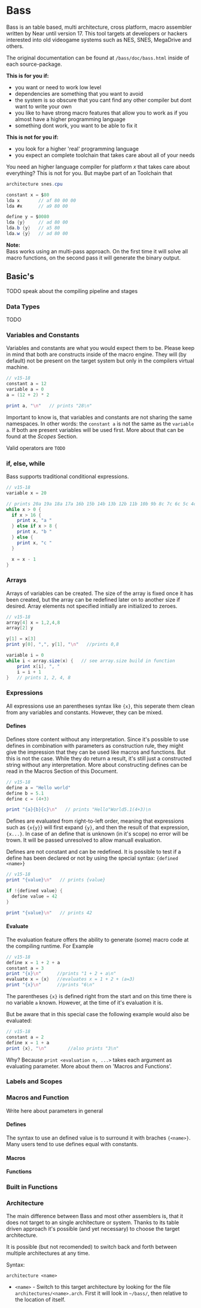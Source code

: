 # Bass

Bass is an table based, multi architecture, cross platform, macro assembler written by Near until version 17. This tool targets at developers or hackers interested into old videogame systems such as NES, SNES, MegaDrive and others.

The original documentation can be found at `/bass/doc/bass.html` inside of each source-package. 

**This is for you if:**
  * you want or need to work low level 
  * dependencies are something that you want to avoid
  * the system is so obscure that you cant find any other compiler but dont want to write your own
  * you like to have strong macro features that allow you to work as if you almost have a higher programming language
  * something dont work, you want to be able to fix it

**This is not for you if:**
  * you look for a higher 'real' programming language
  * you expect an complete toolchain that takes care about all of your needs

You need an higher language compiler for platform *x* that takes care about everything? This is not for you. But maybe part of an Toolchain that


```as
architecture snes.cpu

constant x = $80
lda x       // af 80 00 00
lda #x      // a9 80 00

define y = $0080
lda {y}     // ad 80 00
lda.b {y}   // a5 80
lda.w {y}   // ad 80 00
```


**Note:**<br/> Bass works using an multi-pass approach. On the first time it will solve all macro functions, on the second pass it will generate the binary output.

## Basic's
TODO speak about the compiling pipeline and stages

### Data Types
TODO

### Variables and Constants
Variables and constants are what you would expect them to be. Please keep in mind that both are constructs inside of the macro engine. They will (by default) not be present on the target system but only in the compilers virtual machine.

```as
// v15-18
constant a = 12
variable a = 0
a = (12 + 2) * 2

print a, "\n"   // prints "28\n"
```

Important to know is, that variables and constants are not sharing the same namespaces. In other words: the  `constant a` is not the same as the `variable a`. If both are present variables will be used first. More about that can be found at the *Scopes* Section.

Valid operators are `TODO`

### if, else, while
Bass supports traditional conditional expressions.

```as
// v15-18
variable x = 20

// prints 20a 19a 18a 17a 16b 15b 14b 13b 12b 11b 10b 9b 8c 7c 6c 5c 4c 3c 2c 1c
while x > 0 {
  if x > 16 {
    print x, "a "
  } else if x > 8 {
    print x, "b "
  } else {
    print x, "c "
  }

  x = x - 1
}
```

### Arrays
Arrays of variables can be created. The size of the array is fixed once it has been created, but the array can be redefined later on to another size if desired. Array elements not specified initially are initialized to zeroes.

````as
// v15-18
array[4] x = 1,2,4,8
array[2] y

y[1] = x[3]
print y[0], ",", y[1], "\n"   //prints 0,8

variable i = 0
while i < array.size(x) {   // see array.size build in function
    print x[i], ", "
    i = i + 1
}   // prints 1, 2, 4, 8
````

### Expressions
All expressions use an parentheses syntax like `{x}`, this seperate them clean from any variables and constants. However, they can be mixed. 

#### Defines
Defines store content without any interpretation. Since it's possible to use defines in combination with parameters as construction rule, they might give the impression that they can be used like macros and functions. But this is not the case. While they do return a result, it's still just a constructed string without any interpretation. More about constructing defines can be read in the Macros Section of this Document.

```as
// v15-18
define a = "Hello world"
define b = 5.1
define c = (4+3)

print "{a}{b}{c}\n"   // prints "Hello"World5.1(4+3)\n
```

Defines are evaluated from right-to-left order, meaning that expressions such as `{x{y}`} will first expand `{y}`, and then the result of that expression, `{x...}`. In case of an define that is unknown (in it's scope) no error will be trown. It will be passed unresolved to allow manuall evaluation.

Defines are not constant and can be redefined. It is possible to test if a define has been declared or not by using the special syntax: `{defined <name>}`

```as
// v15-18
print "{value}\n"   // prints {value}

if !{defined value} {
  define value = 42
}

print "{value}\n"   // prints 42
```


#### Evaluate
The evaluation feature offers the ability to generate (some) macro code at the compiling runtime. For Example

```as
// v15-18
define x = 1 + 2 + a
constant a = 3
print "{x}\n"      //prints "1 + 2 + a\n"
evaluate x = {x}   //evaluates x = 1 + 2 + (a=3)
print "{x}\n"      //prints "6\n"
```

The parentheses `{x}` is defined right from the start and on this time there is no variable `a` known. However, at the time of it's evaluation it is.


But be aware that in this special case the following example would also be evaluated:
```as
// v15-18
constant a = 2
define x = 1 + a
print {x}, "\n"        //also prints "3\n"
```
Why? Because `print <evaluation n, ...>` takes each argument as evaluating parameter. More about them on 'Macros and Functions'. 



### Labels and Scopes



### Macros and Function
Write here about parameters in general

#### Defines


The syntax to use an defined value is to surround it with braches `{<name>}`. Many users tend to use defines equal with constants.



#### Macros
#### Functions


### Built in Functions

### Architecture
The main difference between Bass and most other assemblers is, that it does not target to an single architecture or system. Thanks to its table driven approach it's possible (and yet necessary) to choose the target architecture. 

It is possible (but not recomended) to switch back and forth between multiple architectures at any time.

Syntax:
```
architecture <name>
```
 * `<name>` - Switch to this target architecture by looking for the file `architectures/<name>.arch`. First it will look in `~/bass/`, then relative to the location of itself.